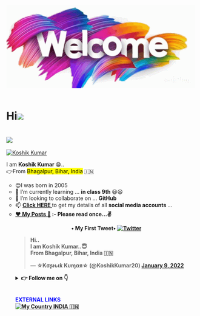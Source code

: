 <img align="center" src="welcome-youre-welcome.gif"/>
<br>
<br>
<h1>Hi<img src="https://media.giphy.com/media/12oufCB0MyZ1Go/giphy.gif" width="50"><br/></h1>
 <br/>
<img align="center" src="https://telegra.ph/file/fdb8a92b53247da693793.jpg"/><br/> <br/>
<a href="https://koshikkumar17.github.io/"><img alt="Koshik Kumar" src="https://readme-typing-svg.herokuapp.com?font=monotype+corsiva&color=%23F744C6&size=25&duration=3000&width=500&lines=Hello+Friends+%F0%9F%91%8B;I+am+Koshik+Kumar+%F0%9F%98%81;From+Bhagalpur%2CBihar%2CIndia%F0%9F%87%AE%F0%9F%87%B3;And+You+are+on+my+WebPage"/> </a> <br>
<p>
I am <b> Koshik Kumar </b> 😁..<br/>
👉From <mark>Bhagalpur, Bihar, India</mark> 🇮🇳
<ul type="circle">
<li>😊I was born in 2005</li>
<li>🌱 I’m currently learning ... <b> in class 9th </b> 😆😆</li>
<li>💞️ I’m looking to collaborate on ... <b>GitHub</b>
<li>📫 <b> <A href='https://telegra.ph/My-InFO-07-31'> Click HERE </a> </b> to get my details of all <b> social media accounts </b> ...</li>
<li> <b> <a href="posts/">❤️ My Posts 💖</a> :- Please read once...✌️

<p align='center'>
• My First Tweet• <a href="https://twitter.com/KoshikKumar20"><img alt="Twitter" src="https://img.icons8.com/fluent/48/000000/twitter.png"/></a>
<blockquote class="twitter-tweet"><p lang="hi" dir="ltr">Hi..<br>I am Koshik Kumar..😇<br>From Bhagalpur, Bihar, India 🇮🇳</p>&mdash; ☆Kσʂԋιƙ Kυɱαя☆ (@KoshikKumar20) <a href="https://twitter.com/KoshikKumar20/status/1480039427376181248?ref_src=twsrc%5Etfw">January 9, 2022</a></blockquote> <script async src="https://platform.twitter.com/widgets.js" charset="utf-8"></script>
</p>

<details>
    <summary><b> 👉 Follow me on 👇</b></summary>

<a href="https://telegram.me/KoshikKumar17"><img alt="Telegram" src="https://img.shields.io/badge/@KoshikKumar17-2CA5E0?style=for-the-badge&logo=telegram&logoColor=white"/></a><br/>

<a href="https://facebook.com/koshikkumar17"><img alt="Facebook" src="https://img.shields.io/badge/@KoshikKumar17-2CA5E0?style=for-the-badge&logo=facebook&logoColor=white"/></a><br/>

<a href="https://instagram.com/KoshikKumar17"><img alt="Instagram" src="https://img.shields.io/badge/@KoshikKumar17-2CA5E0?style=for-the-badge&logo=instagram&logoColor=white"/></a><br/>

<a href="https://twitter.com/KoshikKumar20"><img alt="Twitter" src="https://img.shields.io/badge/@KoshikKumar20-2CA5E0?style=for-the-badge&logo=twitter&logoColor=white"/></a>
</details>
<br>
<br>
<font align="centre" color="blue"> EXTERNAL LINKS </font><br>
<a href="https://india.gov.in"><img align="center" alt="My Country INDIA 🇮🇳" src="https://telegra.ph/file/86751beef7249f136ee9a.jpg"></a>

